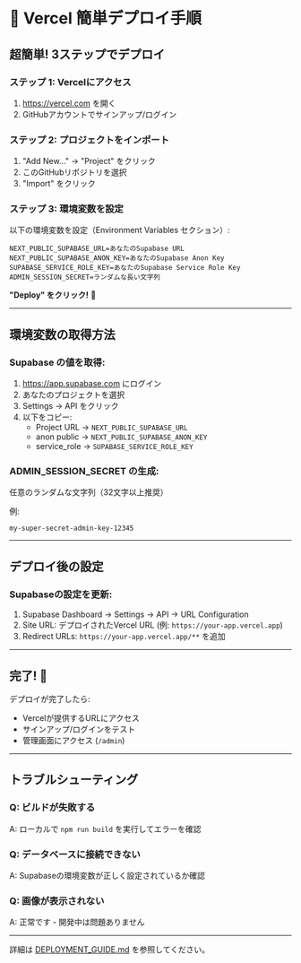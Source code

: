 # 🚀 Vercel 簡単デプロイ手順

## 超簡単! 3ステップでデプロイ

### ステップ 1: Vercelにアクセス
1. https://vercel.com を開く
2. GitHubアカウントでサインアップ/ログイン

### ステップ 2: プロジェクトをインポート
1. "Add New..." → "Project" をクリック
2. このGitHubリポジトリを選択
3. "Import" をクリック

### ステップ 3: 環境変数を設定
以下の環境変数を設定（Environment Variables セクション）:

```env
NEXT_PUBLIC_SUPABASE_URL=あなたのSupabase URL
NEXT_PUBLIC_SUPABASE_ANON_KEY=あなたのSupabase Anon Key
SUPABASE_SERVICE_ROLE_KEY=あなたのSupabase Service Role Key
ADMIN_SESSION_SECRET=ランダムな長い文字列
```

**"Deploy" をクリック!** 🎉

---

## 環境変数の取得方法

### Supabase の値を取得:
1. https://app.supabase.com にログイン
2. あなたのプロジェクトを選択
3. Settings → API をクリック
4. 以下をコピー:
   - Project URL → `NEXT_PUBLIC_SUPABASE_URL`
   - anon public → `NEXT_PUBLIC_SUPABASE_ANON_KEY`
   - service_role → `SUPABASE_SERVICE_ROLE_KEY`

### ADMIN_SESSION_SECRET の生成:
任意のランダムな文字列（32文字以上推奨）

例:
```
my-super-secret-admin-key-12345
```

---

## デプロイ後の設定

### Supabaseの設定を更新:
1. Supabase Dashboard → Settings → API → URL Configuration
2. Site URL: デプロイされたVercel URL (例: `https://your-app.vercel.app`)
3. Redirect URLs: `https://your-app.vercel.app/**` を追加

---

## 完了! 🎊

デプロイが完了したら:
- Vercelが提供するURLにアクセス
- サインアップ/ログインをテスト
- 管理画面にアクセス (`/admin`)

---

## トラブルシューティング

### Q: ビルドが失敗する
A: ローカルで `npm run build` を実行してエラーを確認

### Q: データベースに接続できない
A: Supabaseの環境変数が正しく設定されているか確認

### Q: 画像が表示されない
A: 正常です - 開発中は問題ありません

---

詳細は [DEPLOYMENT_GUIDE.md](./DEPLOYMENT_GUIDE.md) を参照してください。
